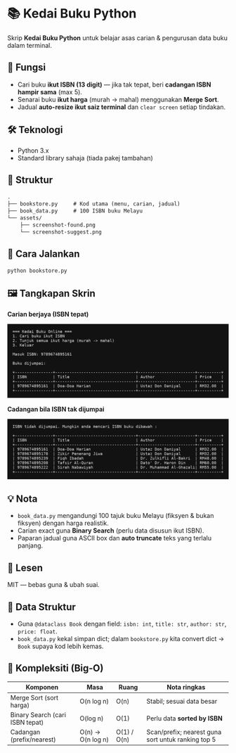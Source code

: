 # 📚 Kedai Buku Python

Skrip **Kedai Buku Python** untuk belajar asas carian & pengurusan data buku dalam terminal.

## 🎯 Fungsi
- Cari buku **ikut ISBN (13 digit)** — jika tak tepat, beri **cadangan ISBN hampir sama** (max 5).
- Senarai buku **ikut harga** (murah → mahal) menggunakan **Merge Sort**.
- Jadual **auto-resize ikut saiz terminal** dan `clear screen` setiap tindakan.

## 🛠 Teknologi
- Python 3.x
- Standard library sahaja (tiada pakej tambahan)

## 📂 Struktur
```
.
├── bookstore.py     # Kod utama (menu, carian, jadual)
├── book_data.py     # 100 ISBN buku Melayu
└── assets/
    ├── screenshot-found.png
    └── screenshot-suggest.png
```

## 🚀 Cara Jalankan
```bash
python bookstore.py
```

## 🖼️ Tangkapan Skrin

**Carian berjaya (ISBN tepat)**
  
![Buku dijumpai](assets/screenshot-found.png)

**Cadangan bila ISBN tak dijumpai**
  
![Cadangan ISBN](assets/screenshot-suggest.png)

## 💡 Nota
- `book_data.py` mengandungi 100 tajuk buku Melayu (fiksyen & bukan fiksyen) dengan harga realistik.
- Carian exact guna **Binary Search** (perlu data disusun ikut ISBN).
- Paparan jadual guna ASCII box dan **auto truncate** teks yang terlalu panjang.

## 📜 Lesen
MIT — bebas guna & ubah suai.
## 🧱 Data Struktur
- Guna `@dataclass Book` dengan field: `isbn: int`, `title: str`, `author: str`, `price: float`.
- `book_data.py` kekal simpan dict; dalam `bookstore.py` kita convert dict → `Book` supaya kod lebih kemas.

## 🧮 Kompleksiti (Big‑O)
| Komponen                         | Masa            | Ruang  | Nota ringkas |
|----------------------------------|-----------------|--------|--------------|
| Merge Sort (sort harga)          | O(n log n)      | O(n)   | Stabil; sesuai data besar |
| Binary Search (cari ISBN tepat)  | O(log n)        | O(1)   | Perlu data **sorted by ISBN** |
| Cadangan (prefix/nearest)        | O(n) → O(n log n) | O(1) / O(n) | Scan/prefix; nearest guna sort untuk ranking top 5 |
